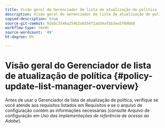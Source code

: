 ```yaml
---
title: Visão geral do Gerenciador de lista de atualização de política
description: Visão geral do Gerenciador de lista de atualização de política
copied-description: true
source-git-commit: 02ebc3548a254b2a6554f1ab34afbb3ea5f09bb8
workflow-type: tm+mt
source-wordcount: '49'
ht-degree: 0%

---
```


# Visão geral do Gerenciador de lista de atualização de política {#policy-update-list-manager-overview}

Antes de usar o Gerenciador de lista de atualização de política, verifique se você atende aos requisitos listados em Requisitos e se o arquivo de configuração contém as informações necessárias (consulte Arquivo de configuração em *Uso das implementações de referência de acesso ao Adobe*).
